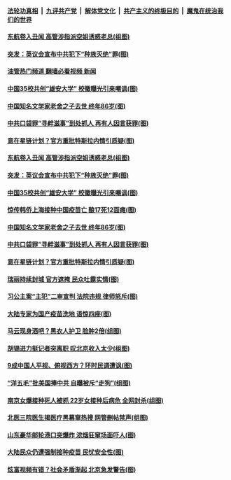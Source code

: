 ####  [法轮功真相](../../../../basic/blob/master/README.md?t=04231031) &nbsp;|&nbsp; [九评共产党](../../../../9ping.md/blob/master/README.md?t=04231031) &nbsp;|&nbsp; [解体党文化](../../../../jtdwh.md/blob/master/README.md?t=04231031)  &nbsp;|&nbsp; [共产主义的终极目的](../../../../gczydzjmd.md/blob/master/README.md?t=04231031) &nbsp;|&nbsp; [魔鬼在统治我们的世界](../../../../mgztzwmdsj.md/blob/master/README.md?t=04231031) 

#### [东航卷入丑闻 高管涉指派空姐诱惑老总(组图)](../pages/p1/969584.md?t=04231031) 

#### [突发：英议会宣布中共犯下“种族灭绝”罪(图)](../pages/p1/969595.md?t=04231031) 

#### [油管热门频道 翻墙必看视频 新闻](http://159.65.108.143:81/youtube.html)

#### [中国35校共创“雄安大学” 校徽曝光引来嘲讽(图)](../pages/p1/969579.md?t=04231031) 

#### [中国知名文学家老舍之子去世 终年86岁(图)](../pages/p1/969546.md?t=04231031) 

#### [中共口袋罪“寻衅滋事”到处抓人 再有人因言获罪(图)](../pages/p1/969533.md?t=04231031) 

#### [意在星链计划？官方重批特斯拉内情引质疑(图)](../pages/p1/969523.md?t=04231031) 

#### [东航卷入丑闻 高管涉指派空姐诱惑老总(组图)](../pages/p1/969584.md?t=04231031) 

#### [突发：英议会宣布中共犯下“种族灭绝”罪(图)](../pages/p1/969595.md?t=04231031) 

#### [中国35校共创“雄安大学” 校徽曝光引来嘲讽(图)](../pages/p1/969579.md?t=04231031) 

#### [惊传韩侨上海接种中国疫苗亡 酿17死12面瘫(图)](../pages/p1/969541.md?t=04231031) 

#### [中国知名文学家老舍之子去世 终年86岁(图)](../pages/p1/969546.md?t=04231031) 

#### [中共口袋罪“寻衅滋事”到处抓人 再有人因言获罪(图)](../pages/p1/969533.md?t=04231031) 

#### [意在星链计划？官方重批特斯拉内情引质疑(图)](../pages/p1/969523.md?t=04231031) 

#### [瑞丽持续封城 官方遮掩 民众吐露实情(图)](../pages/p1/969516.md?t=04231031) 

#### [习公主案“主犯”二审宣判 法院违规 律师怒斥(图)](../pages/p1/969466.md?t=04231031) 

#### [大陆专家为国产疫苗洗地 语惊四座(图)](../pages/p1/969495.md?t=04231031) 

#### [马云现身酒吧？黑衣人护卫 脸肿2倍(组图)](../pages/p1/969488.md?t=04231031) 

#### [胡锡进力挺记者突离职 叹北京收入太少(组图)](../pages/p1/969441.md?t=04231031) 

#### [9成中国人平视、俯视西方？环时民调遭讽(图)](../pages/p1/969424.md?t=04231031) 


#### [“洋五毛”批美国捧中共 自曝被斥“走狗”(组图)](../pages/p1/969402.md?t=04231031) 

#### [南京女爆接种死人被抓 22岁女接种后病危 全网封杀(组图)](../pages/p1/969334.md?t=04231031) 

#### [北医三院医生揭医疗黑幕窜热搜 网管删帖禁声(组图)](../pages/p1/969390.md?t=04231031) 

#### [山东豪华邮轮港口突爆炸 浓烟狂窜场面吓人(图)](../pages/p1/969368.md?t=04231031) 

#### [大陆民众仍遭强制接种疫苗 民忧安全性(图)](../pages/p1/969311.md?t=04231031) 

#### [炫富视频有错？社会矛盾渐起 北京急发警告(图)](../pages/p1/969325.md?t=04231031) 

<img src='http://gfw-breaker.win/goodnews/indexes/p1.md' width='0px' height='0px'/>

